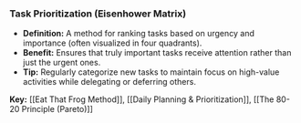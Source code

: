 ### Task Prioritization (Eisenhower Matrix)

- **Definition:** A method for ranking tasks based on urgency and importance (often visualized in four quadrants).
- **Benefit:** Ensures that truly important tasks receive attention rather than just the urgent ones.
- **Tip:** Regularly categorize new tasks to maintain focus on high-value activities while delegating or deferring others.

**Key:** [[Eat That Frog Method]], [[Daily Planning & Prioritization]], [[The 80-20 Principle (Pareto)]]